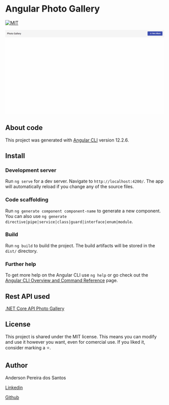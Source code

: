 # Angular Photo Gallery
[![MIT](https://img.shields.io/npm/l/react)](https://github.com/andersonpereiradossantos/angular-photo-gallery/blob/main/LICENSE)

![Angular Photo Gallery Presentation](https://raw.githubusercontent.com/andersonpereiradossantos/assets/main/angular-photo-gallery.gif)
## About code

This project was generated with [Angular CLI](https://github.com/angular/angular-cli) version 12.2.6.

## Install
### Development server

Run `ng serve` for a dev server. Navigate to `http://localhost:4200/`. The app will automatically reload if you change any of the source files.

### Code scaffolding

Run `ng generate component component-name` to generate a new component. You can also use `ng generate directive|pipe|service|class|guard|interface|enum|module`.

### Build

Run `ng build` to build the project. The build artifacts will be stored in the `dist/` directory.

### Further help

To get more help on the Angular CLI use `ng help` or go check out the [Angular CLI Overview and Command Reference](https://angular.io/cli) page.

## Rest API used
[.NET Core API Photo Gallery](https://github.com/andersonpereiradossantos/dotnet-core-api-photo-gallery)

## License
This project is shared under the MIT license. This means you can modify and use it however you want, even for comercial use. If you liked it, consider marking a ⭐️.

## Author

Anderson Pereira dos Santos

[Linkedin](https://www.linkedin.com/in/andersonpereirasantos)

[Github](https://github.com/andersonpereiradossantos)
